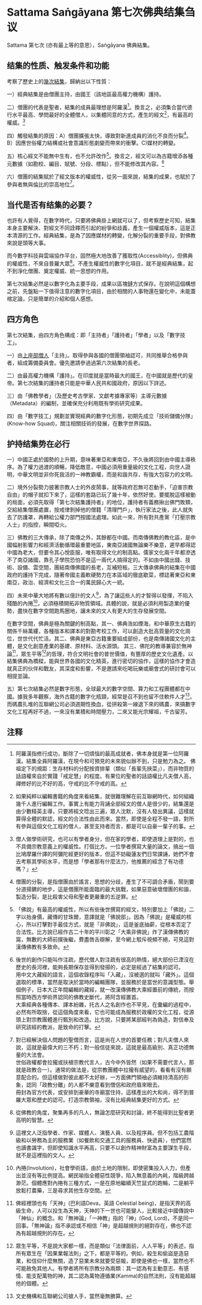 ﻿# Sattama Saṅgāyana 第七次佛典结集刍议

Sattama 第七次 (亦有最上等的意思），Saṅgāyana  佛典結集。

## 结集的性质、触发条件和功能

考察了歷史上的[幾次結集](chattha.md)，歸納出以下性質：

一）經典結集是由僧團主持，由國王（該地區最高權力機構）護持。

二）僧團的代表是聖者，結集的成員最理想是阿羅漢[^1]。換言之，必須集合當代德行水平最高、學問最好的全體僧人，以集體同意的方式，產生的經文[^2]，有最高的權威。[^3]

四）觸發結集的原因：A）僧團擴張太快，導致對新進成員的消化不良而分裂[^4]。B）因應世俗權力結構或社會意識形態劇變而帶來的衝擊。C)媒材的轉變。

五）核心經文不能無中生有，也不允許改作[^5]。換言之，經文可以為古籍增添各種元數據（如勘校、編目、賦號、分段、標點），但不能修改其內容。[^6]

六）僧團的結集賦於了經文版本的權威性，從另一面來說，結集的成果，也賦於了參與者無與倫比的崇高地位[^7]。

## 当代是否有结集的必要？

也許有人覺得，在數字時代，只要將佛典掛上網就可以了，但考察歷史可知，結集本身主要解決、對經文不同詮釋而引起的紛爭和歧義，產生一個權威版本，這是正本清源的工作。經典結集，是為了因應媒材的轉變，化解分裂的重要手段，對佛教來說是頭等大事。

而今數字科技與雲端協作平台，固然極大地改善了獲取性(Accessiblity)，但佛典的權威性，不來自普羅大眾[^8]。不產生權威性的數字化項目，就不是經典結集，起不到淨化僧團、奠定權威、統一思想的作用。

第七次結集必然是以數字化為主要手段，成果以區塊鏈方式保存。在說明這個構想之前，先盤點一下值得注意的數字化項目，由於相關的人事物還在變化中，未能蓋棺定論，只是簡單的介紹和個人感想。

## 四方角色

第七次結集，由四方角色構成：即「主持者」「護持者」「學者」以及「數字技工」。

一）由[上座部僧人](project.md)「主持」。取得參與各國的僧團領袖認可，共同推舉合格參與者，組成籌備委員會。優先邀請參過過第六次結集的長老。

二）由最高權力機構「護持」。在印度就是當時最大的國王，在中國就是歷代的皇帝。第七次結集的護持者只能是中華人民共和國政府，原因以下詳述。

三）由「佛教學者」（及歷史考古學家、文獻考據專家等）主導元數據（Metadata）的編制，並確保充分利用既有學術研究成果。

四）由「數字技工」規劃並實現經典的數字化形態，初期先成立「技術儲備分隊」(Know-how Squad)，關注相關技術的發展，在數字世界探路。

## 护持结集势在必行

一）中國正處於國勢的上升期，意味著東亞和東南亞，不久後將回到由中國主導秩序。為了權力過渡的順暢，降低敵意，中國必須用重量級的文化工程，向世人證明，中華文明並非你死我活的一神教霸權，而是和諧共存，有強大包容力的文明。

二）境外分裂勢力披著宗教人士的外皮鬧事，就等政府忍無可忍動手，「迫害宗教自由」的帽子就扣下來了，這樣的套路已玩了幾十年，依然好使。要擺脫這樣被動的局面，必須先取得「第七次結集護持者」的地位，護持者有義務揪出佛門敗類，交給結集僧團處置，按戒律剝掉他的僧籍「清理門戶」，執行家法之後，此人就失去了防護罩，再轉給公權力部門按國法處理。如此一來，所有對共產黨「打壓宗教人士」的指控，瞬間啞火。

三）佛教的三大傳承，除了南傳之外，其餘都在中國。而南傳佛教的教化區，是中國幅射影響力和經濟活動循環最重要地區，東南亞諸國無論樂不樂意，遲早都得認中國為老大，但要令其心悅臣服，唯有取得文化的制高點。儒家文化兩千年都滲透不了南亞諸國，靠孔子學院恐怕不是這一兩代人搞得定的。不如由中國出錢、技術、設備、雲空間，團結南傳佛國的長老，互補短板。三大傳承佛典的結集在中國政府的護持下完成，隨著帝國主義軟硬勢力在本區域的徹底歇菜，標誌著東亞和東南亞，政治、經濟和文化三合一的萬民歸心大一統。

四）未來中華大地將有數以億計的文人[^9]，為了讓這些人的才智得以發揮，不陷入殘酷的內捲[^10]，必須極積開拓非物質領域。具體的說，就是必須利用製造業的優勢，盡快在數字空間跑馬圈地，讓未來的文人有更大的生存發展空間。

在數字空間，佛典是極為關鍵的制高點，其一、佛典浩如煙海，和中華原生古籍的關係千絲萬縷，各種版本和譯本的對勘考校工作，可以創造大批高質量的文化崗位，世世代代忙活。其二、佛典是東亞古籍重要組成部份，也是南傳諸國文化的主體，是文化創意產業的基建、原材料、活水源頭。 其三、佛陀的教導兼容於無神論[^11]，眾生平等[^12]的哲理，符合文明社會的普世價值，有豐厚的歷史文化遺產。以結集佛典為橋樑，能與世界各國的文化精英，進行密切的協作，這樣的協作才會造就真正的伙伴和戰友，其深度和影響，不是邀請來吃喝玩樂或廟會式的研討會可以相提並論。

五）第七次結集必然是數字形態，全球最大的數字空間、算力和工程團體都在中國。據我多年觀察，海外古籍的數字化瓶頸，經常是召不到也留不住軟件人才[^13]。而碼農扎堆的互聯網公司必須週期性換血，從拼殺第一線退下來的碼農，來搞數字文化工程再好不過，一來沒有業積和時間壓力，二來又能光宗耀祖，千古留芳。

## 注释
[^1]: 阿羅漢指修行成功，斷除了一切煩惱的最高成就者，佛本身就是第一位阿羅漢。結集全員阿羅漢，在現今和可預見的未來貌似辦不到，只是勉力為之。 佛祖定下的規距：生存材料的分配按資排輩（類似「長輩先挾菜」），而非物質的話語權來自於實踐「戒定慧」的程度。有果位的聖者的話語權比凡夫僧人高，禪修好的比不好的高，守戒的比不守戒的高。

[^2]: 如果純粹以編輯書籍的角度來看結集，就很難理解在前互聯網時代，如何組織幾千人進行編輯工作。事實上有能力背誦全部經文的僧人是很少的，結集還是由少數精英主導，只要將經文唸出三遍，眾人沈默，沒有人發出異議，這樣就算得全體的默認，經文的合法性由此而來。當然，即使是全程不發一語，對所有參與這個文化工程的僧人，甚至支持者而言，都是可以自豪一輩子的事。

[^3]: 僧人做學術研究，也可以有學者身分，但在家的學者，即使道理上是對的，也不具備宗教意義上的權威性。打個比方。一位學者撰寫大量的論文，搞出一個比鳩摩羅什譯的阿彌陀經更好的版本，但這不妨礙蓮友們日常課誦，她們不會去考察其學術水平，而是想「學者那有什麼法力，他推薦的經念了有功德嗎？」

[^4]: 僧團的分裂，是指僧團由於謠言，思想的分歧，產生了不可調合矛盾，鬧到要分道揚鑣的地步，這是僧團所能面臨的最大挑戰，如果惡意破壞僧團的和諧，製造分裂，是比殺害父母和聖者更嚴重的五逆罪。

[^5]:「佛說」有最高的權威性，所以有些後世撰寫的經文，特別要加上「佛說」二字以抬身價，藏傳的甘珠爾，意譯就是「佛說部」。因為「佛說」是權威的核心，所以打擊對手最佳方式，就是「非佛說」，這是釜底抽薪，從根本否定了合法性。比方說已經作古二十年的平川彰之「大乘非佛說」炸了漢傳佛教的窩，無數的大師前撲後繼，費盡唇舌辯解，至今網上駁斥視頻不絕，可見這對漢傳佛教有多致命。

[^6]: 後世的創作只能叫作注疏，歷代僧人對注疏有很高的熱情，絕大部份已湮沒在歷史的長河裡，能夠長期保存並得到發揚的，必定是經過了結集的認可。<br/>用中文大藏經的語言，這個收錄程序叫「入藏」，沒被選的就叫「藏外」。這個選取的標準，當然是取決於當時的編輯團隊，並服務於是當世的意識型態。舉個例子，日本大正年間編輯的藏經，就一改漢傳佛教大乘經置前的傳統，而按照當時西方學術界認同的佛教史斷代，將阿含經置首。<br/>大乘經典各種傳本、譯本紛雜，托古人之名創作也不罕見，在彙編的過程中，必然有所取捨，從這個角度來看，它也可能成為服務於政權的文化工程，從源頭上對宗教團體進行甄別和改造。比方說，只要將某部經判為偽造，對信奉及研究該經的教派，是致命的打擊。

[^7]: 對已經解決個人問題的聖僧而言，這是尚在人世的首要任務；對凡夫僧人來說，這就是最偉大的三不朽；對一般信徒來說，這就是最高級別、真正功德無量的大法會。<br/>世俗政權都會拉攏或扶植宗教代言人，古今中外皆然（如果不需要代言人，那就是政教合一）。通常的做法是，從宗教團體中拉攏有威望的，看看有沒有願意配合的。但這樣做對彼此都不太好辦，一方面佛門領䄂必須維持清高的形象，認同「政教分離」的人都不樂意看到僧侶和政府眉來眼去。<br/>冊封為官方代表，或安排到豪華的寺廟當住持，這樣產出的大和尚，得不到普羅大眾和歷史的認可。打造宗教領袖，沒有比經典結集更好的方式。

[^8]: 從佛教的角度，聚集再多的凡人，無論怎麼研究和討論，終不能得到比聖者更高明的智慧。

[^9]: 這裡文人泛指學者、作家、媒體人、演藝人員、以及程序員。但不包括工農階級和以勞務為主的服務業（如餐飲和交通工具的服務員、快遞員），他們當然也讀書識字，但即使知識水平再高，只要不以創作精神財富為主要謀生手段，就不是這裡指的文人。 

[^10]: 內捲(Involution)，社會學術語，由於土地的限制，即使密集投入人力，但產出並沒有等比例提高。網民喻指全體惡性競爭，陷入無意義的內耗，階級跨越渺茫。個體應對內捲有三種方式，一是在原地繼續天竺鼠式的跑輪，二是躺平放鬆打農藥，三是尋求其他生存空間。

[^11]: 佛經裡頭也有「天神」(巴利語Deva，英語 Celestial being)，是指天界的高級生命，人可以投生為天神，天神的下一世也可能變人，比較接近中國傳說中「神仙」的概念。和「無神論」「一神教」指的「神」(God, Lord)，不是同一回事。「無神論」指不承認或不相信「神」是超越規則的絕對存在，佛也不認為有超越規則的存在。

[^12]: 眾生平等，不是說大家都一樣，而是類似「法律面前，人人平等」的表述，指所有眾生在「因果業報法則」之下，都是平等的。例如，殺生和偷盜是造惡業，和信仰什麼無關，造了惡業未來就要受惡報，即使是佛也一樣，當然也不可能赦免其他人。有學者將所有宗教分為兩類：其一認為有主動意志、有感情、能支配萬物的神，其二認為萬物遵循業(Kamma)的自然法則，沒有能超越他的個體。

[^13]: 文史機構和互聯網公司搶人手，當然毫無勝算。